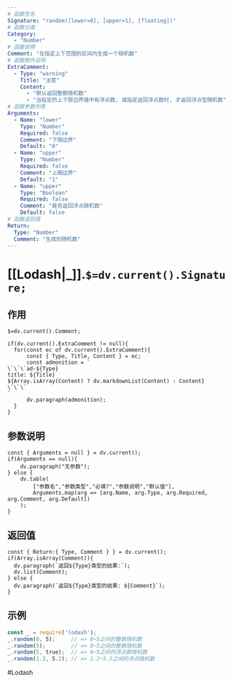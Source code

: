 ```yaml
---
# 函数签名
Signature: "random([lower=0], [upper=1], [floating])"
# 函数分类
Category:
  - "Number"
# 函数说明
Comment: "在指定上下范围的区间内生成一个随机数"
# 函数额外说明
ExtraComment:
  - Type: "warning"
    Title: "注意"
    Content:
      - "默认返回整数随机数" 
      - "当指定的上下限边界值中有浮点数, 或指定返回浮点数时, 才返回浮点型随机数"
# 函数参数列表
Arguments:
  - Name: "lower"
    Type: "Number"
    Required: false
    Comment: "下限边界"
    Default: "0"
  - Name: "upper"
    Type: "Number"
    Required: false
    Comment: "上限边界"
    Default: "1"
  - Name: "upper"
    Type: "Boolean"
    Required: false
    Comment: "是否返回浮点随机数"
    Default: false
# 函数返回值
Return:
  Type: "Number"
  Comment: "生成的随机数"
---
```

# [[Lodash|_]].`$=dv.current().Signature;`
## 作用

`$=dv.current().Comment;`

```dataviewjs
if(dv.current().ExtraComment != null){
  for(const ec of dv.current().ExtraComment){
	  const { Type, Title, Content } = ec;
	  const admonition = `
\`\`\`ad-${Type}
title: ${Title}
${Array.isArray(Content) ? dv.markdownList(Content) : Content}
\`\`\`
`
      dv.paragraph(admonition);
  }
}
```

## 参数说明
```dataviewjs
const { Arguments = null } = dv.current();
if(Arguments == null){
	dv.paragraph("无参数");
} else {
	dv.table(
		["参数名","参数类型","必填?","参数说明","默认值"],
		Arguments.map(arg => [arg.Name, arg.Type, arg.Required, arg.Comment, arg.Default])
	);
}
```

## 返回值
```dataviewjs
const { Return:{ Type, Comment } } = dv.current();
if(Array.isArray(Comment)){
  dv.paragraph(`返回${Type}类型的结果:`);
  dv.list(Comment);
} else {
  dv.paragraph(`返回${Type}类型的结果: ${Comment}`);
}
```

## 示例
```javascript
const _ = require('lodash');
_.random(0, 5);     // => 0~5之间的整数随机数
_.random(5);        // => 0~5之间的整数随机数
_.random(5, true);  // => 0~5之间的浮点数随机数
_.random(1.2, 5.2); // => 1.2~5.2之间的浮点随机数
```

#Lodash 